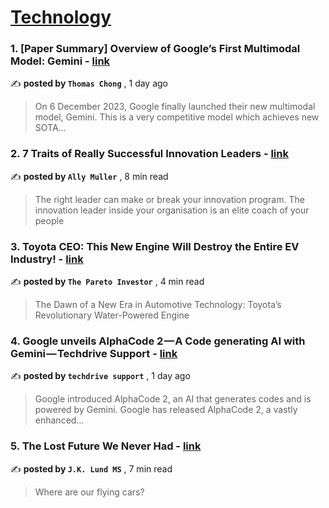 
<h1><a href=https://medium.com/tag/technology/recommended target="_blank" rel="noopener noreferrer">Technology</a></h1>
<h3>1. [Paper Summary] Overview of Google’s First Multimodal Model: Gemini - <a href=https://medium.com/@chongcht/paper-summary-overview-of-googles-first-multimodal-model-gemini-3cf30b38749e?source=tag_recommended_feed---------0-84----------technology----------3418b639_c637_4420_b19d_1a41f0e6ba18------- target="_blank" rel="noopener noreferrer">link</a></h3>

✍️ **posted by `Thomas Chong`** <date> , 1 day ago</date>

<blockquote>On 6 December 2023, Google finally launched their new multimodal model, Gemini. This is a very competitive model which achieves new SOTA…</blockquote>

<h3>2. 7 Traits of Really Successful Innovation Leaders - <a href=https://medium.com/@allymuller/7-traits-of-really-successful-innovation-leaders-f485b4e53797?source=tag_recommended_feed---------1-107----------technology----------3418b639_c637_4420_b19d_1a41f0e6ba18------- target="_blank" rel="noopener noreferrer">link</a></h3>

✍️ **posted by `Ally Muller`** <date> , 8 min read</date>

<blockquote>The right leader can make or break your innovation program. The innovation leader inside your organisation is an elite coach of your people</blockquote>

<h3>3. Toyota CEO: This New Engine Will Destroy the Entire EV Industry! - <a href=https://medium.com/@pareto_investor/toyota-ceo-this-new-engine-will-destroy-the-entire-ev-industry-326b5b65fd61?source=tag_recommended_feed---------2-85----------technology----------3418b639_c637_4420_b19d_1a41f0e6ba18------- target="_blank" rel="noopener noreferrer">link</a></h3>

✍️ **posted by `The Pareto Investor`** <date> , 4 min read</date>

<blockquote>The Dawn of a New Era in Automotive Technology: Toyota’s Revolutionary Water-Powered Engine</blockquote>

<h3>4. Google unveils AlphaCode 2 — A Code generating AI with Gemini — Techdrive Support - <a href=https://medium.com/@techdrive_support/google-unveils-alphacode-2-a-code-generating-ai-with-gemini-techdrive-support-a4c24b98ce7a?source=tag_recommended_feed---------3-84----------technology----------3418b639_c637_4420_b19d_1a41f0e6ba18------- target="_blank" rel="noopener noreferrer">link</a></h3>

✍️ **posted by `techdrive support`** <date> , 1 day ago</date>

<blockquote>Google introduced AlphaCode 2, an AI that generates codes and is powered by Gemini. Google has released AlphaCode 2, a vastly enhanced…</blockquote>

<h3>5. The Lost Future We Never Had - <a href=https://medium.com/@jk-lund/the-lost-future-we-never-had-240e0016dd5f?source=tag_recommended_feed---------4-107----------technology----------3418b639_c637_4420_b19d_1a41f0e6ba18------- target="_blank" rel="noopener noreferrer">link</a></h3>

✍️ **posted by `J.K. Lund MS`** <date> , 7 min read</date>

<blockquote>Where are our flying cars?</blockquote>

